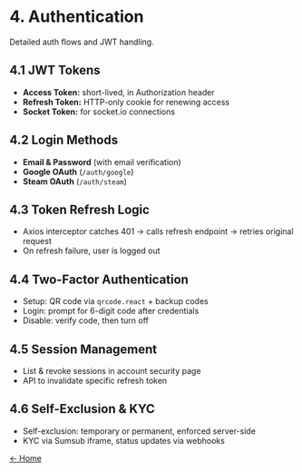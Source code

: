 # 4. Authentication

Detailed auth flows and JWT handling.

## 4.1 JWT Tokens

- **Access Token:** short-lived, in Authorization header  
- **Refresh Token:** HTTP-only cookie for renewing access  
- **Socket Token:** for socket.io connections

## 4.2 Login Methods

- **Email & Password** (with email verification)  
- **Google OAuth** (`/auth/google`)  
- **Steam OAuth** (`/auth/steam`)

## 4.3 Token Refresh Logic

- Axios interceptor catches 401 → calls refresh endpoint → retries original request  
- On refresh failure, user is logged out

## 4.4 Two-Factor Authentication

- Setup: QR code via `qrcode.react` + backup codes  
- Login: prompt for 6-digit code after credentials  
- Disable: verify code, then turn off

## 4.5 Session Management

- List & revoke sessions in account security page  
- API to invalidate specific refresh token

## 4.6 Self-Exclusion & KYC

- Self-exclusion: temporary or permanent, enforced server-side  
- KYC via Sumsub iframe, status updates via webhooks

[← Home](readme.md)